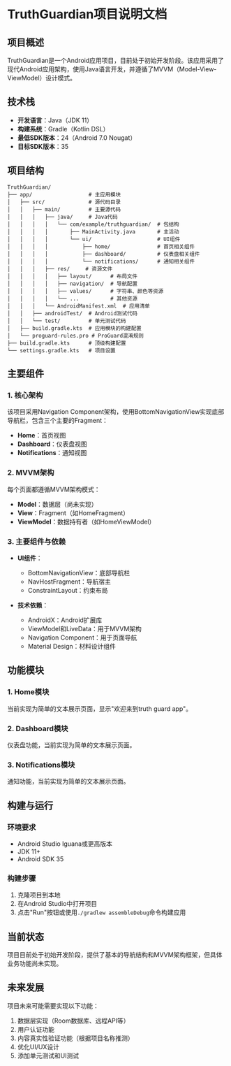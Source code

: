 # TruthGuardian项目说明文档

## 项目概述

TruthGuardian是一个Android应用项目，目前处于初始开发阶段。该应用采用了现代Android应用架构，使用Java语言开发，并遵循了MVVM（Model-View-ViewModel）设计模式。

## 技术栈

- **开发语言**：Java（JDK 11）
- **构建系统**：Gradle（Kotlin DSL）
- **最低SDK版本**：24（Android 7.0 Nougat）
- **目标SDK版本**：35

## 项目结构

```
TruthGuardian/
├── app/                  # 主应用模块
│   ├── src/              # 源代码目录
│   │   ├── main/         # 主要源代码
│   │   │   ├── java/     # Java代码
│   │   │   │   └── com/example/truthguardian/  # 包结构
│   │   │   │       ├── MainActivity.java       # 主活动
│   │   │   │       └── ui/                     # UI组件
│   │   │   │           ├── home/               # 首页相关组件
│   │   │   │           ├── dashboard/          # 仪表盘相关组件
│   │   │   │           └── notifications/      # 通知相关组件
│   │   │   ├── res/     # 资源文件
│   │   │   │   ├── layout/      # 布局文件
│   │   │   │   ├── navigation/  # 导航配置
│   │   │   │   ├── values/      # 字符串、颜色等资源
│   │   │   │   └── ...          # 其他资源
│   │   │   └── AndroidManifest.xml  # 应用清单
│   │   ├── androidTest/  # Android测试代码
│   │   └── test/         # 单元测试代码
│   ├── build.gradle.kts  # 应用模块的构建配置
│   └── proguard-rules.pro # ProGuard混淆规则
├── build.gradle.kts      # 顶级构建配置
└── settings.gradle.kts   # 项目设置
```

## 主要组件

### 1. 核心架构

该项目采用Navigation Component架构，使用BottomNavigationView实现底部导航栏，包含三个主要的Fragment：

- **Home**：首页视图
- **Dashboard**：仪表盘视图
- **Notifications**：通知视图

### 2. MVVM架构

每个页面都遵循MVVM架构模式：

- **Model**：数据层（尚未实现）
- **View**：Fragment（如HomeFragment）
- **ViewModel**：数据持有者（如HomeViewModel）

### 3. 主要组件与依赖

- **UI组件**：
  - BottomNavigationView：底部导航栏
  - NavHostFragment：导航宿主
  - ConstraintLayout：约束布局

- **技术依赖**：
  - AndroidX：Android扩展库
  - ViewModel和LiveData：用于MVVM架构
  - Navigation Component：用于页面导航
  - Material Design：材料设计组件

## 功能模块

### 1. Home模块
当前实现为简单的文本展示页面，显示"欢迎来到truth guard app"。

### 2. Dashboard模块
仪表盘功能，当前实现为简单的文本展示页面。

### 3. Notifications模块
通知功能，当前实现为简单的文本展示页面。

## 构建与运行

### 环境要求

- Android Studio Iguana或更高版本
- JDK 11+
- Android SDK 35

### 构建步骤

1. 克隆项目到本地
2. 在Android Studio中打开项目
3. 点击"Run"按钮或使用`./gradlew assembleDebug`命令构建应用

## 当前状态

项目目前处于初始开发阶段，提供了基本的导航结构和MVVM架构框架，但具体业务功能尚未实现。

## 未来发展

项目未来可能需要实现以下功能：

1. 数据层实现（Room数据库、远程API等）
2. 用户认证功能
3. 内容真实性验证功能（根据项目名称推测）
4. 优化UI/UX设计
5. 添加单元测试和UI测试 